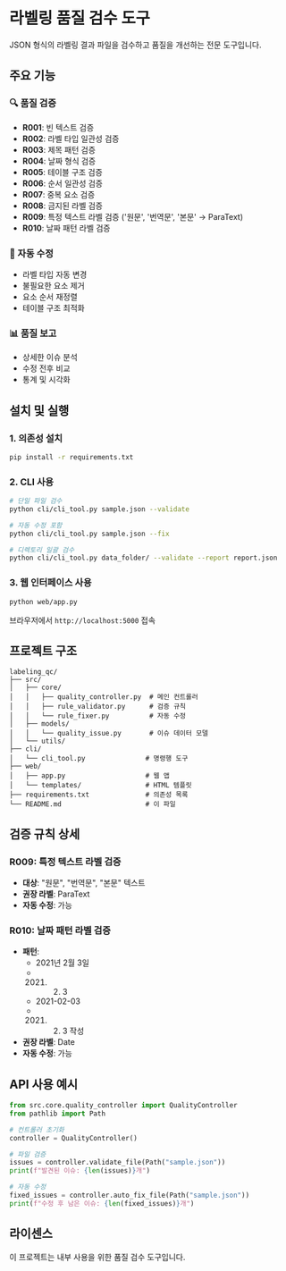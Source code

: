 # 라벨링 품질 검수 도구

JSON 형식의 라벨링 결과 파일을 검수하고 품질을 개선하는 전문 도구입니다.

## 주요 기능

### 🔍 품질 검증
- **R001**: 빈 텍스트 검증
- **R002**: 라벨 타입 일관성 검증
- **R003**: 제목 패턴 검증
- **R004**: 날짜 형식 검증
- **R005**: 테이블 구조 검증
- **R006**: 순서 일관성 검증
- **R007**: 중복 요소 검증
- **R008**: 금지된 라벨 검증
- **R009**: 특정 텍스트 라벨 검증 ('원문', '번역문', '본문' → ParaText)
- **R010**: 날짜 패턴 라벨 검증

### 🔧 자동 수정
- 라벨 타입 자동 변경
- 불필요한 요소 제거
- 요소 순서 재정렬
- 테이블 구조 최적화

### 📊 품질 보고
- 상세한 이슈 분석
- 수정 전후 비교
- 통계 및 시각화

## 설치 및 실행

### 1. 의존성 설치
```bash
pip install -r requirements.txt
```

### 2. CLI 사용
```bash
# 단일 파일 검수
python cli/cli_tool.py sample.json --validate

# 자동 수정 포함
python cli/cli_tool.py sample.json --fix

# 디렉토리 일괄 검수
python cli/cli_tool.py data_folder/ --validate --report report.json
```

### 3. 웹 인터페이스 사용
```bash
python web/app.py
```
브라우저에서 `http://localhost:5000` 접속

## 프로젝트 구조

```
labeling_qc/
├── src/
│   ├── core/
│   │   ├── quality_controller.py  # 메인 컨트롤러
│   │   ├── rule_validator.py      # 검증 규칙
│   │   └── rule_fixer.py          # 자동 수정
│   ├── models/
│   │   └── quality_issue.py       # 이슈 데이터 모델
│   └── utils/
├── cli/
│   └── cli_tool.py               # 명령행 도구
├── web/
│   ├── app.py                    # 웹 앱
│   └── templates/                # HTML 템플릿
├── requirements.txt              # 의존성 목록
└── README.md                     # 이 파일
```

## 검증 규칙 상세

### R009: 특정 텍스트 라벨 검증
- **대상**: "원문", "번역문", "본문" 텍스트
- **권장 라벨**: ParaText
- **자동 수정**: 가능

### R010: 날짜 패턴 라벨 검증
- **패턴**: 
  - 2021년 2월 3일
  - 2021. 2. 3
  - 2021-02-03
  - 2021. 2. 3 작성
- **권장 라벨**: Date
- **자동 수정**: 가능

## API 사용 예시

```python
from src.core.quality_controller import QualityController
from pathlib import Path

# 컨트롤러 초기화
controller = QualityController()

# 파일 검증
issues = controller.validate_file(Path("sample.json"))
print(f"발견된 이슈: {len(issues)}개")

# 자동 수정
fixed_issues = controller.auto_fix_file(Path("sample.json"))
print(f"수정 후 남은 이슈: {len(fixed_issues)}개")
```

## 라이센스

이 프로젝트는 내부 사용을 위한 품질 검수 도구입니다.
